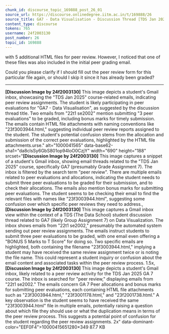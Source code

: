 ```yaml
---
chunk_id: discourse_topic_169888_post_26_01
source_url: https://discourse.onlinedegree.iitm.ac.in/t/169888/26
source_title: GA7 - Data Visualisation - Discussion Thread [TDS Jan 2025]
content_type: discourse
tokens: 765
username: 24f2003130
post_number: 26
topic_id: 169888
---
```


 with 5 additional HTML files for peer review. However, I noticed that one of these files was also included in the initial peer grading email.

Could you please clarify if I should fill out the peer review form for this particular file again, or should I skip it since it has already been graded?

---

**[Discussion Image by 24f2003130]** This image depicts a student's Gmail inbox, showcasing the "TDS Jan 2025" course-related emails, indicating peer review assignments. The student is likely participating in peer evaluations for "GA7 - Data Visualisation", as suggested by the discussion thread title. Two emails from "22t1 se2002" mention submitting "3 peer evaluations" to be graded, including bonus marks for timely submission. The emails contain HTML file attachments with naming conventions like "23f3003944.html," suggesting individual peer review reports assigned to the student. The student's potential confusion stems from the allocation and submission of the correct peer evaluations, highlighted by the HTML file attachments.urse." alt="1000041565" data-base62-sha1="da8clsSy6GbS801op94loO0CzjY" width="690" height="188" srcset="**[Discussion Image by 24f2003130]** This image captures a snippet of a student's Gmail inbox, showing email threads related to the "TDS Jan 2025" course, specifically GA7 (presumably Grade Assignment 7). The inbox is filtered by the search term "peer review". There are multiple emails related to peer evaluations and allocations, indicating the student needs to submit three peer evaluations to be graded for their submission, and to check their allocations. The emails also mention bonus marks for submitting peer evaluations. The student seems to be checking their email to find the relevant files with names like "23f3003944.html", suggesting some confusion over which specific peer reviews they need to address., **[Discussion Image by 24f2003130]** This image captures a Gmail inbox view within the context of a TDS (The Data School) student discussion thread related to GA7 (likely Group Assignment 7) on Data Visualization. The inbox shows emails from "22t1 se2002," presumably the automated system sending out peer review assignments. The emails instruct students to submit three peer evaluations to be graded, with one email even offering a "BONUS 5 Marks to T Score" for doing so. Two specific emails are highlighted, both containing the filename "23f3003944.html," implying a student may have received the same review assignment twice or is noting the file name. This could represent a student inquiry or confusion about the email content and associated tasks within the peer review process. 1.5x, **[Discussion Image by 24f2003130]** This image depicts a student's Gmail inbox, likely related to a peer review activity for the TDS Jan 2025 GA 7 course. The inbox is searched for "peer review," displaying emails from "22t1 se2002." The emails concern GA 7 Peer allocations and bonus marks for submitting peer evaluations, each containing HTML file attachments such as "23f3003944.html," "23f3001178.html," and "23f2001738.html." A key observation is the student seems to have received the same "23f3003944.html" file in multiple emails, potentially raising a question about which file they should use or what the duplication means in terms of the peer review process. This suggests a potential point of confusion for the student regarding the peer review assignments. 2x" data-dominant-color="EEF0F4">10000415651280×349 87.7 KB
